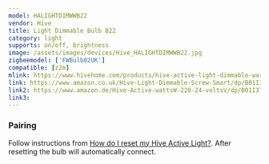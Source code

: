 ```yaml
---
model: HALIGHTDIMWWB22
vendor: Hive
title: Light Dimmable Bulb B22
category: light
supports: on/off, brightness
image: /assets/images/devices/Hive_HALIGHTDIMWWB22.jpg
zigbeemodel: ['FWBulb02UK']
compatible: [z2m]
mlink: https://www.hivehome.com/products/hive-active-light-dimmable-warm-white/tech-specs
link: https://www.amazon.co.uk/Hive-Light-Dimmable-Screw-Smart/dp/B01I3T67EC
link2: https://www.amazon.de/Hive-Active-wattsW-220-24-voltsV/dp/B01I3T67EC
link3: 
---
```

### Pairing
Follow instructions from
[How do I reset my Hive Active Light?](https://www.hivehome.com/ca/support/Help_installing_Hive/HIH_Hive_Active_Light/How-do-I-reset-my-Hive-Active-Light). After resetting the bulb will automatically connect.